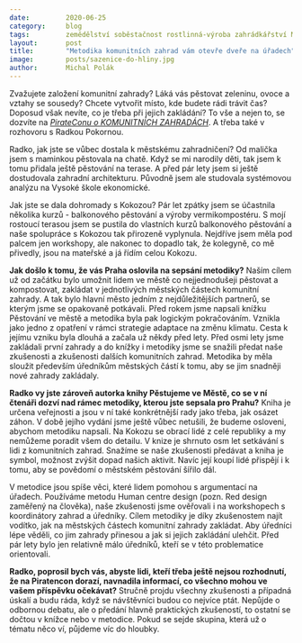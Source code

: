 ```yaml
---
date:         2020-06-25
category:     blog
tags:         zemědělství soběstačnost rostlinná-výroba zahrádkářství Michal-Polák Radka-Pokorná 
layout:       post
title:        "Metodika komunitních zahrad vám otevře dveře na úřadech"
image:        posts/sazenice-do-hliny.jpg
author:       Michal Polák
---  
```

Zvažujete založení komunitní zahrady? Láká vás pěstovat zeleninu, ovoce a vztahy se sousedy? Chcete vytvořit místo, kde budete rádi trávit čas? Doposud však nevíte, co je třeba při jejich zakládání? To vše a nejen to, se dozvíte na *[PirateConu o KOMUNITNÍCH ZAHRADÁCH](https://www.facebook.com/events/s/piratecon-komunitni-zahrady/583314608980424/)*. A třeba také v rozhovoru s Radkou Pokornou.

Radko, jak jste se vůbec dostala k městskému zahradničení?
Od malička jsem s maminkou pěstovala na chatě. Když se mi narodily děti, tak jsem k tomu přidala ještě pěstování na terase. A před pár lety jsem si ještě dostudovala zahradní architekturu. Původně jsem ale studovala systémovou analýzu na Vysoké škole ekonomické.

Jak jste se dala dohromady s Kokozou?
Pár let zpátky jsem se účastnila několika kurzů - balkonového pěstování a výroby vermikompostéru. S mojí rostoucí terasou jsem se pustila do vlastních kurzů balkonového pěstování a naše spolupráce s Kokozou tak přirozeně vyplynula. Nejdříve jsem měla pod palcem jen workshopy, ale nakonec to dopadlo tak, že kolegyně, co mě přivedly, jsou na mateřské a já řídím celou Kokozu.

**Jak došlo k tomu, že vás Praha oslovila na sepsání metodiky?**
Naším cílem už od začátku bylo umožnit lidem ve městě co nejjednodušeji pěstovat a kompostovat, zakládat v jednotlivých městských částech komunitní zahrady. A tak bylo hlavní město jedním z nejdůležitějších partnerů, se kterým jsme se opakovaně potkávali. Před rokem jsme napsali knížku Pěstování ve městě a metodika byla pak logickým pokračováním. Vznikla jako jedno z opatření v rámci strategie adaptace na změnu klimatu. Cesta k jejímu vzniku byla dlouhá a začala už někdy před lety. Před osmi lety jsme zakládali první zahrady a do knížky i metodiky jsme se snažili předat naše zkušenosti a zkušenosti dalších komunitních zahrad. Metodika by měla sloužit především úředníkům městských částí k tomu, aby se jim snadněji nové zahrady zakládaly.

**Radko vy jste zároveň autorka knihy Pěstujeme ve Městě, co se v ní čtenáři dozví nad rámec metodiky, kterou jste sepsala pro Prahu?**
Kniha je určena veřejnosti a jsou v ní také konkrétnější rady jako třeba, jak osázet záhon. V době jejího vydání jsme ještě vůbec netušili, že budeme osloveni, abychom metodiku napsali. Na Kokozu se obrací lidé z celé republiky a my nemůžeme poradit všem do detailu. V knize je shrnuto osm let setkávání s lidi z komunitních zahrad. Snažíme se naše zkušenosti předávat a kniha je symbol, možnost zvýšit dopad našich aktivit. Navíc její koupí lidé přispějí i k tomu, aby se povědomí o městském pěstování šířilo dál.

V metodice jsou spíše věci, které lidem pomohou s argumentací na úřadech. Používáme metodu Human centre design (pozn. Red design zaměřený na člověka), naše zkušenosti jsme ověřovali i na workshopech s koordinátory zahrad a úředníky. Cílem metodiky je díky zkušenostem najít vodítko, jak na městských částech komunitní zahrady zakládat. Aby úředníci lépe věděli, co jim zahrady přinesou a jak si jejich zakládání ulehčit. Před pár lety bylo jen relativně málo úředníků, kteří se v této problematice orientovali.

**Radko, poprosil bych vás, abyste lidi, kteří třeba ještě nejsou rozhodnutí, že na Piratencon dorazí, navnadila informací, co všechno mohou ve vašem příspěvku očekávat?**
Stručně projdu všechny zkušenosti a případná úskalí a budu ráda, když se návštěvníci budou co nejvíce ptát. Nepůjde o odbornou debatu, ale o předání hlavně praktických zkušeností, to ostatní se dočtou v knížce nebo v metodice. Pokud se sejde skupina, která už o tématu něco ví, půjdeme víc do hloubky.  
